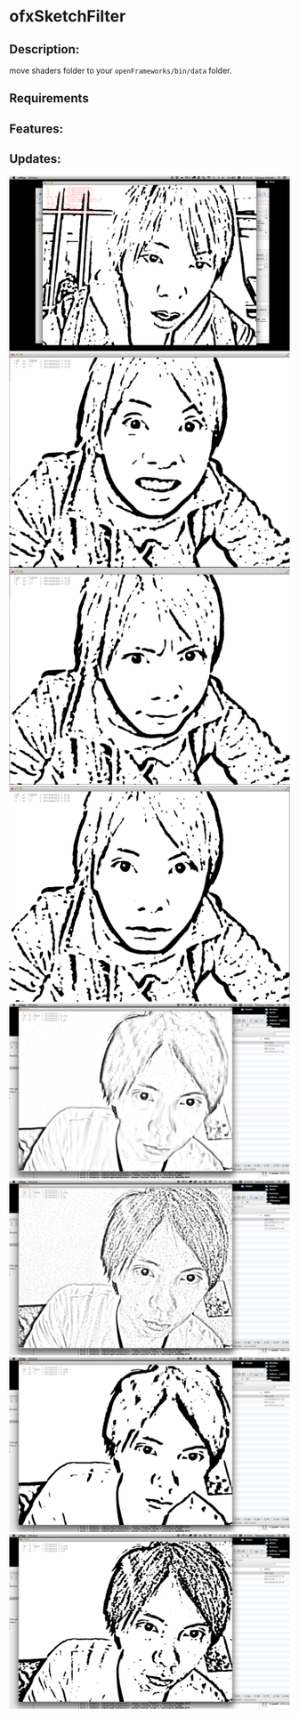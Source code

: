 # ofxSketchFilter


Description:
--------

move shaders folder to your `openFrameworks/bin/data` folder.

Requirements
--------

Features:
--------

Updates:
--------


![img1.png](img1.png)
![img2.png](img2.png)
![img3.png](img3.png)
![img4.png](img4.png)
![img5.png](img5.png)
![img6.png](img6.png)
![img7.png](img7.png)
![img8.png](img8.png)
